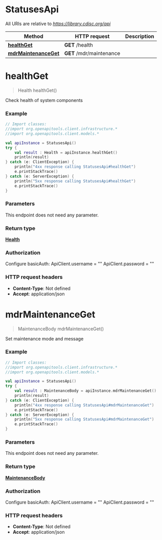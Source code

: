 # StatusesApi

All URIs are relative to *https://library.cdisc.org/api*

| Method | HTTP request | Description |
| ------------- | ------------- | ------------- |
| [**healthGet**](StatusesApi.md#healthGet) | **GET** /health |  |
| [**mdrMaintenanceGet**](StatusesApi.md#mdrMaintenanceGet) | **GET** /mdr/maintenance |  |


<a id="healthGet"></a>
# **healthGet**
> Health healthGet()



Check health of system components

### Example
```kotlin
// Import classes:
//import org.openapitools.client.infrastructure.*
//import org.openapitools.client.models.*

val apiInstance = StatusesApi()
try {
    val result : Health = apiInstance.healthGet()
    println(result)
} catch (e: ClientException) {
    println("4xx response calling StatusesApi#healthGet")
    e.printStackTrace()
} catch (e: ServerException) {
    println("5xx response calling StatusesApi#healthGet")
    e.printStackTrace()
}
```

### Parameters
This endpoint does not need any parameter.

### Return type

[**Health**](Health.md)

### Authorization


Configure basicAuth:
    ApiClient.username = ""
    ApiClient.password = ""

### HTTP request headers

 - **Content-Type**: Not defined
 - **Accept**: application/json

<a id="mdrMaintenanceGet"></a>
# **mdrMaintenanceGet**
> MaintenanceBody mdrMaintenanceGet()



Set maintenance mode and message

### Example
```kotlin
// Import classes:
//import org.openapitools.client.infrastructure.*
//import org.openapitools.client.models.*

val apiInstance = StatusesApi()
try {
    val result : MaintenanceBody = apiInstance.mdrMaintenanceGet()
    println(result)
} catch (e: ClientException) {
    println("4xx response calling StatusesApi#mdrMaintenanceGet")
    e.printStackTrace()
} catch (e: ServerException) {
    println("5xx response calling StatusesApi#mdrMaintenanceGet")
    e.printStackTrace()
}
```

### Parameters
This endpoint does not need any parameter.

### Return type

[**MaintenanceBody**](MaintenanceBody.md)

### Authorization


Configure basicAuth:
    ApiClient.username = ""
    ApiClient.password = ""

### HTTP request headers

 - **Content-Type**: Not defined
 - **Accept**: application/json

